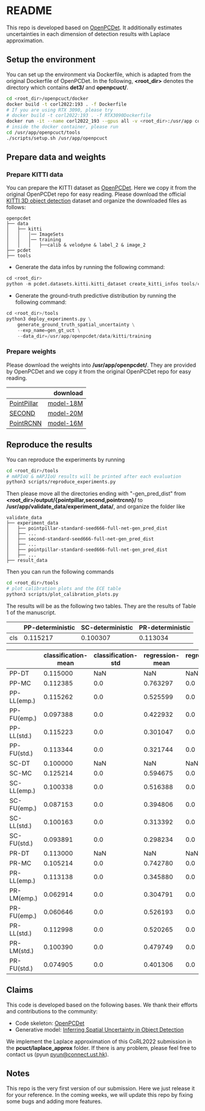# README

This repo is developed based on [OpenPCDet](https://github.com/open-mmlab/OpenPCDet). It additionally estimates uncertainties in each dimension of detection results with Laplace approximation.

## Setup the environment

You can set up the environment via Dockerfile, which is adapted from the original Dockerfile of OpenPCDet.
In the following, **<root_dir>** denotes the directory which contains **det3/** and **openpcuct/**.

```bash
cd <root_dir>/openpcuct/docker
docker build -t corl2022:193 . -f Dockerfile
# If you are using RTX 3090, please try
# docker build -t corl2022:193 . -f RTX3090Dockerfile
docker run -it --name corl2022_193 --gpus all -v <root_dir>:/usr/app corl2022:193 bash
# inside the docker container, please run
cd /usr/app/openpcuct/tools
./scripts/setup.sh /usr/app/openpcuct
```

## Prepare data and weights

### Prepare KITTI data

You can prepare the KITTI dataset as [OpenPCDet](https://github.com/open-mmlab/OpenPCDet). Here we copy it from the original OpenPCDet repo for easy reading.
Please download the official [KITTI 3D object detection](http://www.cvlibs.net/datasets/kitti/eval_object.php?obj_benchmark=3d) dataset and organize the downloaded files as follows:

```text
openpcdet
├── data
│   ├── kitti
│   │   │── ImageSets
│   │   │── training
│   │   │   ├──calib & velodyne & label_2 & image_2
├── pcdet
├── tools
```

* Generate the data infos by running the following command:

```python
cd <root_dir>
python -m pcdet.datasets.kitti.kitti_dataset create_kitti_infos tools/cfgs/dataset_configs/kitti_dataset.yaml
```

* Generate the ground-truth predictive distribution by running the following command:

```python
cd <root_dir>/tools
python3 deploy_experiments.py \
    generate_ground_truth_spatial_uncertainty \
    --exp_name=gen_gt_uct \
    --data_dir=/usr/app/openpcdet/data/kitti/training
```

### Prepare weights

Please download the weights into **/usr/app/openpcdet/**. They are provided by OpenPCDet and we copy it from the original OpenPCDet repo for easy reading.

|                                             | download |
|---------------------------------------------|----------:|
| [PointPillar](tools/cfgs/kitti_models/pointpillar.yaml) | [model-18M](https://drive.google.com/file/d/1wMxWTpU1qUoY3DsCH31WJmvJxcjFXKlm/view?usp=sharing) |
| [SECOND](tools/cfgs/kitti_models/second.yaml)       | [model-20M](https://drive.google.com/file/d/1-01zsPOsqanZQqIIyy7FpNXStL3y4jdR/view?usp=sharing) |
| [PointRCNN](tools/cfgs/kitti_models/pointrcnn.yaml) | [model-16M](https://drive.google.com/file/d/1BCX9wMn-GYAfSOPpyxf6Iv6fc0qKLSiU/view?usp=sharing)|

## Reproduce the results

You can reproduce the experiments by running

```bash
cd <root_dir>/tools
# mAPIoU & mAPJIoU results will be printed after each evaluation
python3 scripts/reproduce_experiments.py
```

Then please move all the directories ending with "-gen_pred_dist" from **<root_dir>/output/{pointpillar,second,pointrcnn}/** to **/usr/app/validate_data/experiment_data/**, and organize the folder like

```text
validate_data
├── experiment_data
│   ├── pointpillar-standard-seed666-full-net-gen_pred_dist
│   ├── ...
│   ├── second-standard-seed666-full-net-gen_pred_dist
│   ├── ...
│   ├── pointpillar-standard-seed666-full-net-gen_pred_dist
│   ├── ...
├── result_data
```

Then you can run the following commands

```bash
cd <root_dir>/tools
# plot calibration plots and the ECE table
python3 scripts/plot_calibration_plots.py
```

The results will be as the following two tables. They are the results of Table 1 of the manuscript.

|    |PP-deterministic  |SC-deterministic | PR-deterministic |
|----|------------------|-----------------|------------------|
|cls |         0.115217 |         0.100307|          0.113034|

|             |classification-mean|  classification-std|  regression-mean|  regression-std|
|-------------|-------------------|--------------------|-----------------|----------------|
|PP-DT        |           0.115000|                 NaN|              NaN|             NaN|
|PP-MC        |           0.112385|                 0.0|         0.763297|             0.0|
|PP-LL(emp.)  |           0.115262|                 0.0|         0.525599|             0.0|
|PP-FU(emp.)  |           0.097388|                 0.0|         0.422932|             0.0|
|PP-LL(std.)  |           0.115223|                 0.0|         0.301047|             0.0|
|PP-FU(std.)  |           0.113344|                 0.0|         0.321744|             0.0|
|SC-DT        |           0.100000|                 NaN|              NaN|             NaN|
|SC-MC        |           0.125214|                 0.0|         0.594675|             0.0|
|SC-LL(emp.)  |           0.100338|                 0.0|         0.516388|             0.0|
|SC-FU(emp.)  |           0.087153|                 0.0|         0.394806|             0.0|
|SC-LL(std.)  |           0.100163|                 0.0|         0.313392|             0.0|
|SC-FU(std.)  |           0.093891|                 0.0|         0.298234|             0.0|
|PR-DT        |           0.113000|                 NaN|              NaN|             NaN|
|PR-MC        |           0.105214|                 0.0|         0.742780|             0.0|
|PR-LL(emp.)  |           0.113138|                 0.0|         0.345880|             0.0|
|PR-LM(emp.)  |           0.062914|                 0.0|         0.304791|             0.0|
|PR-FU(emp.)  |           0.060646|                 0.0|         0.526193|             0.0|
|PR-LL(std.)  |           0.112998|                 0.0|         0.520265|             0.0|
|PR-LM(std.)  |           0.100390|                 0.0|         0.479749|             0.0|
|PR-FU(std.)  |           0.074905|                 0.0|         0.401306|             0.0|

## Claims

This code is developed based on the following bases. We thank their efforts and contributions to the community:

* Code skeleton: [OpenPCDet](https://github.com/open-mmlab/OpenPCDet)
* Generative model: [Inferring Spatial Uncertainty in Object Detection](https://github.com/ZiningWang/Inferring-Spatial-Uncertainty-in-Object-Detection)

We implement the Laplace approximation of this CoRL2022 submission in the **pcuct/laplace_approx** folder.
If there is any problem, please feel free to contact us (pyun <pyun@connect.ust.hk>).

## Notes

This repo is the very first version of our submission.
Here we just release it for your reference.
In the coming weeks, we will update this repo by fixing some bugs and adding more features.
